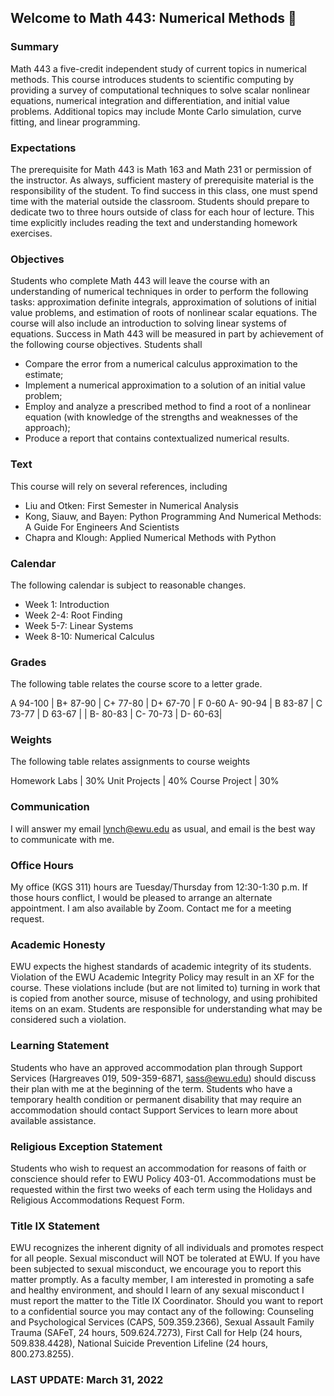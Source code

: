 ## Welcome to Math 443: Numerical Methods 👋 

<!--

**Here are some ideas to get you started:**

🙋‍♀️ A short introduction - what is your organization all about?
🌈 Contribution guidelines - how can the community get involved?
👩‍💻 Useful resources - where can the community find your docs? Is there anything else the community should know?
🍿 Fun facts - what does your team eat for breakfast?
🧙 Remember, you can do mighty things with the power of [Markdown](https://docs.github.com/github/writing-on-github/getting-started-with-writing-and-formatting-on-github/basic-writing-and-formatting-syntax)
-->
### Summary 
Math 443 a five-credit independent study of current topics in numerical methods. This course introduces students to scientific computing by providing a survey of computational techniques to solve scalar nonlinear equations, numerical integration and differentiation, and initial value problems. Additional topics may include Monte Carlo simulation, curve fitting, and linear programming.

### Expectations 
The prerequisite for Math 443 is Math 163 and Math 231 or permission of the instructor. As always, sufficient mastery of prerequisite material is the responsibility of the student. To find success in this class, one must spend time with the material outside the classroom. Students should prepare to dedicate two to three hours outside of class for each hour of lecture. This time explicitly includes reading the text and understanding homework exercises.

### Objectives
Students who complete Math 443 will leave the course with an understanding of numerical techniques in order to perform the following tasks: approximation definite integrals, approximation of solutions of initial value problems, and estimation of roots of nonlinear scalar equations. The course will also include an introduction to solving linear systems of equations. Success in Math 443 will be measured in part by achievement of the following course objectives.  Students shall

  *  Compare the error from a numerical calculus approximation to the estimate;
  *  Implement a numerical approximation to a solution of an initial value problem;
  *  Employ and analyze a prescribed method to find a root of a nonlinear equation (with knowledge of the strengths and weaknesses of the approach);
  *  Produce a report that contains contextualized numerical results.

### Text 
This course will rely on several references, including

   * Liu and Otken: First Semester in Numerical Analysis 
   * Kong, Siauw, and Bayen: Python Programming And Numerical Methods: A Guide For Engineers And Scientists
   * Chapra and Klough: Applied Numerical Methods with Python

### Calendar
The following calendar is subject to reasonable changes.
* Week 1: Introduction
* Week 2-4: Root Finding
* Week 5-7: Linear Systems
* Week 8-10: Numerical Calculus

### Grades
The following table relates the course score to a letter grade.

 A 94-100 | B+ 87-90 | C+ 77-80 | D+ 67-70 | F 0-60
 A- 90-94 | B 83-87 |  C 73-77 | D 63-67  | 
          | B- 80-83 | C- 70-73 | D- 60-63|
          
### Weights
The following table relates assignments to course weights

Homework Labs | 30%
Unit Projects | 40%
Course Project | 30%

### Communication 
I will answer my email <lynch@ewu.edu> as usual, and email is the best way to communicate with me. 

### Office Hours 
My office (KGS 311) hours are Tuesday/Thursday from 12:30-1:30 p.m. If those hours conflict, I would be pleased to arrange an alternate appointment.  I am also available by Zoom.  Contact me for a meeting request.

### Academic Honesty 
EWU expects the highest standards of academic integrity of its students.  Violation of the EWU Academic Integrity Policy may result in an XF for the course. These violations include (but are not limited to) turning in work that is copied from another source, misuse of technology, and using prohibited items on an exam. Students are responsible for understanding what may be considered such a violation.

### Learning Statement 
Students who have an approved accommodation plan through Support Services (Hargreaves 019, 509-359-6871, sass@ewu.edu) should discuss their plan with me at the beginning of the term. Students who have a temporary health condition or permanent disability that may require an accommodation should contact Support Services to learn more about available assistance.

### Religious Exception Statement
Students who wish to request an accommodation for reasons of faith or conscience should refer to EWU Policy 403-01. Accommodations must be requested within the first two weeks of each term using the Holidays and Religious Accommodations Request Form.

### Title IX Statement
EWU recognizes the inherent dignity of all individuals and promotes respect for all people. Sexual misconduct will NOT be tolerated at EWU. If you have been subjected to sexual misconduct, we encourage you to report this matter promptly. As a faculty member, I am interested in promoting a safe and healthy environment, and should I learn of any sexual misconduct I must report the matter to the Title IX Coordinator. Should you want to report to a confidential source you may contact any of the following: Counseling and Psychological Services (CAPS, 509.359.2366), Sexual Assault Family Trauma (SAFeT, 24 hours, 509.624.7273), First Call for Help (24 hours, 509.838.4428), National Suicide Prevention Lifeline (24 hours, 800.273.8255).

### LAST UPDATE: March 31, 2022
